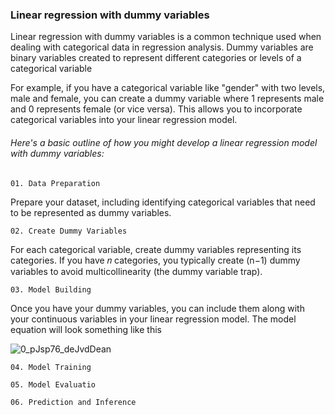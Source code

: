 ### Linear regression with dummy variables

Linear regression with dummy variables is a common technique used when dealing with categorical data in regression analysis. 
Dummy variables are binary variables created to represent different categories or levels of a categorical variable

For example, if you have a categorical variable like "gender" with two levels, male and female, you can create a dummy variable where 1 represents male and 0 represents female (or vice versa). 
This allows you to incorporate categorical variables into your linear regression model.

###### Here's a basic outline of how you might develop a linear regression model with dummy variables:

    01. Data Preparation
Prepare your dataset, including identifying categorical variables that need to be represented as dummy variables.

    02. Create Dummy Variables
For each categorical variable, create dummy variables representing its categories. If you have 𝑛 categories, 
you typically create (n−1) dummy variables to avoid multicollinearity (the dummy variable trap).

    03. Model Building
Once you have your dummy variables, you can include them along with your continuous variables in your linear regression model. 
The model equation will look something like this

![0_pJsp76_deJvdDean](https://github.com/DumindUdara/Linear-Regression-Model/assets/98957798/61c40258-ef0c-4110-bdbe-780718cd1970)

    04. Model Training
    
    05. Model Evaluatio
    
    06. Prediction and Inference
